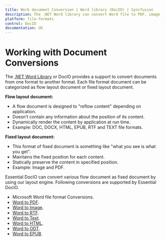 ```yaml
---
title: Work document Conversion | Word library (DocIO) | Syncfusion
description: The .NET Word library can convert Word file to PDF, image, RTF, TXT, HTML, ODT, and EPUB formats. Also, it can convert RTF, TXT, and HTML files to Word file.
platform: file-formats
control: DocIO
documentation: UG
---
```


# Working with Document Conversions

The [.NET Word Library](https://www.syncfusion.com/word-framework/net) or DocIO provides a support to convert documents from one format to another format. Each file format document can be categorized as flow layout document or fixed layout document. 

**Flow layout document:**

* A flow document is designed to "reflow content" depending on application.
* Doesn’t contain any information about the position of its content.
* Dynamically render the content by application at run time.
* Example: DOC, DOCX, HTML, EPUB, RTF and TEXT file formats.

**Fixed layout document:**

* This format of fixed document is something like "what you see is what you get".
* Maintains the fixed position for each content.
* Statically preserve the content in specified position.
* Example: Image and PDF.


Essential DocIO can convert various flow document as fixed document by using our layout engine. Following conversions are supported by Essential DocIO.

* Microsoft Word file format Conversions.
* [Word to PDF](https://www.syncfusion.com/word-framework/net/word-to-pdf-conversion).
* [Word to Image](/file-formats/docio/word-to-image).
* [Word to RTF](/file-formats/docio/rtf).
* [Word to Text](/file-formats/docio/text).
* [Word to HTML](/file-formats/docio/html).
* [Word to ODT](/file-formats/docio/word-to-odt).
* [Word to EPUB](/file-formats/docio/word-to-epub).
